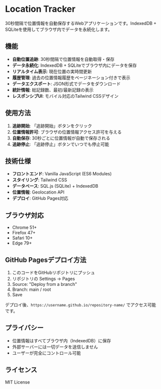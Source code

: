# Location Tracker

30秒間隔で位置情報を自動保存するWebアプリケーションです。IndexedDB + SQLiteを使用してブラウザ内でデータを永続化します。

## 機能

- **自動位置追跡**: 30秒間隔で位置情報を自動取得・保存
- **データ永続化**: IndexedDB + SQLiteでブラウザ内にデータを保存
- **リアルタイム表示**: 現在位置の実時間更新
- **履歴管理**: 過去の位置情報履歴をページネーション付きで表示
- **データエクスポート**: JSON形式でデータをダウンロード
- **統計情報**: 総記録数、最初/最新記録の表示
- **レスポンシブUI**: モバイル対応のTailwind CSSデザイン

## 使用方法

1. **追跡開始**: 「追跡開始」ボタンをクリック
2. **位置情報許可**: ブラウザの位置情報アクセス許可を与える
3. **自動保存**: 30秒ごとに位置情報が自動で保存される
4. **追跡停止**: 「追跡停止」ボタンでいつでも停止可能

## 技術仕様

- **フロントエンド**: Vanilla JavaScript (ES6 Modules)
- **スタイリング**: Tailwind CSS
- **データベース**: SQL.js (SQLite) + IndexedDB
- **位置情報**: Geolocation API
- **デプロイ**: GitHub Pages対応

## ブラウザ対応

- Chrome 51+
- Firefox 47+
- Safari 10+
- Edge 79+

## GitHub Pagesデプロイ方法

1. このコードをGitHubリポジトリにプッシュ
2. リポジトリの Settings → Pages
3. Source: "Deploy from a branch"
4. Branch: main / root
5. Save

デプロイ後、`https://username.github.io/repository-name/` でアクセス可能です。

## プライバシー

- 位置情報はすべてブラウザ内（IndexedDB）に保存
- 外部サーバーには一切データを送信しません
- ユーザーが完全にコントロール可能

## ライセンス

MIT License